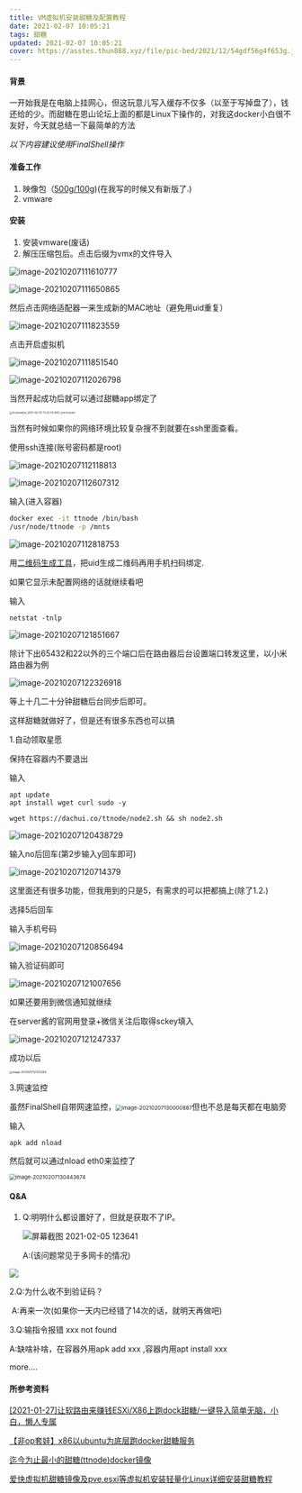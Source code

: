 ```yaml
---
title: VM虚拟机安装甜糖及配置教程
date: 2021-02-07 10:05:21
tags: 甜糖
updated: 2021-02-07 10:05:21
cover: https://asstes.thun888.xyz/file/pic-bed/2021/12/54gdf56g4f653g.jpg
---
```


#### 背景

一开始我是在电脑上挂网心，但这玩意儿写入缓存不仅多（以至于写掉盘了），钱还给的少。而甜糖在恩山论坛上面的都是Linux下操作的，对我这docker小白很不友好，今天就总结一下最简单的方法

*以下内容建议使用FinalShell操作*

#### 准备工作

1. 映像包（[500g/100g](https://share.thun888.xyz/ali/文件/ttnode/))(在我写的时候又有新版了<img src="https://cdn.jsdelivr.net/gh/thun888/jian@master/coolapk_emotion_58_dogeyuanliangta.png" style="zoom:25%;" />)
2. vmware

#### 安装

1. 安装vmware(废话)
2. 解压压缩包后。点击后缀为vmx的文件导入

![image-20210207111610777](https://cdn.jsdelivr.net/gh/thun888/tuku@master/img/image-20210207111610777.png)

![image-20210207111650865](https://cdn.jsdelivr.net/gh/thun888/tuku@master/img/image-20210207111650865.png)

然后点击网络适配器一来生成新的MAC地址（避免用uid重复）

![image-20210207111823559](https://cdn.jsdelivr.net/gh/thun888/tuku@master/img/image-20210207111823559.png)

点击开启虚拟机

![image-20210207111851540](https://cdn.jsdelivr.net/gh/thun888/tuku@master/img/image-20210207111851540.png)

![image-20210207112026798](https://cdn.jsdelivr.net/gh/thun888/tuku@master/img/image-20210207112026798.png)

当然开起成功后就可以通过甜糖app绑定了

<img src="https://cdn.jsdelivr.net/gh/thun888/tuku@master/img/Screenshot_2021-02-07-11-22-10-647_com.tt.turbo.jpg" alt="Screenshot_2021-02-07-11-22-10-647_com.tt.turbo" style="zoom:33%;" />

当然有时候如果你的网络环境比较复杂搜不到就要在ssh里面查看。

使用ssh连接(账号密码都是root)

![image-20210207112118813](https://cdn.jsdelivr.net/gh/thun888/tuku@master/img/image-20210207112118813.png)

![image-20210207112607312](https://cdn.jsdelivr.net/gh/thun888/tuku@master/img/image-20210207112607312.png)

输入(进入容器)

```sh
docker exec -it ttnode /bin/bash
/usr/node/ttnode -p /mnts 
```

![image-20210207112818753](https://cdn.jsdelivr.net/gh/thun888/tuku@master/img/image-20210207112818753.png)

用[二维码生成工具](http://2v.dedecms.com/)，把uid生成二维码再用手机扫码绑定.

如果它显示未配置网络的话就继续看吧

  <script>
  new Artalk({
    el: '#ArtalkComments', // 元素选择
    placeholder: '来啊，快活啊 ( ゜- ゜)', // 占位符
    noComment: '快来成为第一个评论的人吧~', // 无评论时显示
    serverUrl: 'https://artalk.thun888.xyz/',
    readMore: { // 阅读更多配置
      pageSize: 15, // 每次请求获取评论数
      autoLoad: true // 滚动到底部自动加载
    }
  });
  </script>

输入

```
netstat -tnlp 
```

![image-20210207121851667](https://cdn.jsdelivr.net/gh/thun888/tuku@master/img/image-20210207121851667.png)

除计下出65432和22以外的三个端口后在路由器后台设置端口转发这里，以小米路由器为例

![image-20210207122326918](https://cdn.jsdelivr.net/gh/thun888/tuku@master/img/image-20210207122326918.png)

等上十几二十分钟甜糖后台同步后即可。

这样甜糖就做好了，但是还有很多东西也可以搞

1.自动领取星愿

保持在容器内不要退出

输入

```shell
apt update
apt install wget curl sudo -y
```

```shell
wget https://dachui.co/ttnode/node2.sh && sh node2.sh
```

![image-20210207120438729](https://cdn.jsdelivr.net/gh/thun888/tuku@master/img/image-20210207120438729.png)

输入no后回车(第2步输入y回车即可)



![image-20210207120714379](https://cdn.jsdelivr.net/gh/thun888/tuku@master/img/image-20210207120714379.png)

这里面还有很多功能，但我用到的只是5，有需求的可以把都搞上(除了1.2<img src="https://cdn.jsdelivr.net/gh/thun888/jian@master/coolapk_emotion_58_dogeyuanliangta.png" style="zoom:25%;" />)

选择5后回车

输入手机号码

![image-20210207120856494](https://cdn.jsdelivr.net/gh/thun888/tuku@master/img/image-20210207120856494.png)

输入验证码即可

![image-20210207121007656](https://cdn.jsdelivr.net/gh/thun888/tuku@master/img/image-20210207121007656.png)

如果还要用到微信通知就继续

在server酱的官网用登录+微信关注后取得sckey填入

![image-20210207121247337](https://cdn.jsdelivr.net/gh/thun888/tuku@master/img/image-20210207121247337.png)

成功以后

<img src="https://cdn.jsdelivr.net/gh/thun888/tuku@master/img/Screenshot_2021-02-07-12-14-30-735_com.tencent.mm.jpg" alt="image-20210207121352264" style="zoom: 33%;" />

3.网速监控

虽然FinalShell自带网速监控，<img src="C:\Users\22383\AppData\Roaming\Typora\typora-user-images\image-20210207130000887.png" alt="image-20210207130000887" style="zoom: 67%;" />但也不总是每天都在电脑旁

输入

```shell
apk add nload
```

然后就可以通过nload eth0来监控了

<img src="https://cdn.jsdelivr.net/gh/thun888/tuku@master/img/image-20210207130443674.png" alt="image-20210207130443674" style="zoom: 67%;" />

#### Q&A

1. Q:明明什么都设置好了，但就是获取不了IP。

   ![屏幕截图 2021-02-05 123641](https://cdn.jsdelivr.net/gh/thun888/tuku@master/img/%E5%B1%8F%E5%B9%95%E6%88%AA%E5%9B%BE%202021-02-05%20123641.png)

   A:(该问题常见于多网卡的情况)

<img src="https://cdn.jsdelivr.net/gh/thun888/tuku@master/img/ada.png"/>

 2.Q:为什么收不到验证码？

​    A:再来一次(如果你一天内已经错了14次的话，就明天再做吧)

3.Q:输指令报错 xxx not found

   A:缺啥补啥，在容器外用apk add xxx ,容器内用apt install xxx

more....

#### 所参考资料

[[2021-01-27]让软路由来赚钱ESXi/X86上跑dock甜糖/一键导入简单无脑，小白，懒人专属](https://www.right.com.cn/forum/thread-4063192-1-2.html)

[【非op套娃】x86以ubuntu为底层跑docker甜糖服务](https://www.right.com.cn/forum/thread-4052765-1-1.html)

[迄今为止最小的甜糖(ttnode)docker镜像](https://www.right.com.cn/forum/thread-4059329-1-1.html)

[爱快虚拟机甜糖镜像及pve,esxi等虚拟机安装轻量化Linux详细安装甜糖教程](https://www.right.com.cn/forum/thread-4060057-1-1.html)